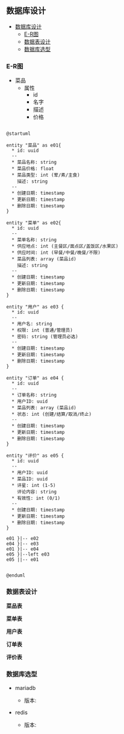 ## 数据库设计

- [数据库设计](#数据库设计)
  - [E-R图](#e-r图)
  - [数据表设计](#数据表设计)
  - [数据库选型](#数据库选型)

### E-R图

- 菜品
  - 属性
    - id
    - 名字
    - 描述
    - 价格

```platuml
	
@startuml

entity "菜品" as e01{
  * id: uuid
  --
  * 菜品名称: string
  * 菜品价格: float
  * 菜品类型: int (荤/素/主食)
    描述: string
  --
  * 创建日期: timestamp 
  * 更新日期: timestamp
  * 删除日期: timestamp
}

entity "菜单" as e02{
  * id: uuid
  --
  * 菜单名称: string
  * 供应地点: int (主餐区/面点区/盖饭区/水果区)
  * 供应时间: int (早餐/中餐/晚餐/不限)
  * 菜品列表: array (菜品id)
    描述: string
  --
  * 创建日期: timestamp 
  * 更新日期: timestamp
  * 删除日期: timestamp
}

entity "用户" as e03 {
  * id: uuid
  --
  * 用户名: string
  * 权限: int (普通/管理员)
  * 密码: string (管理员必选)
  --
  * 创建日期: timestamp 
  * 更新日期: timestamp
  * 删除日期: timestamp
}

entity "订单" as e04 {
  * id: uuid
  --
  * 订单名称: string 
  * 用户ID: uuid
  * 菜品列表: array (菜品id)
  * 状态: int (创建/结算/取消/终止)
  --
  * 创建日期: timestamp 
  * 更新日期: timestamp
  * 删除日期: timestamp
}

entity "评价" as e05 {
  * id: uuid
  --
  * 用户ID: uuid
  * 菜品ID: uuid
  * 评星: int (1-5)
    评论内容: string
  * 有效性: int (0/1)
  --
  * 创建日期: timestamp 
  * 更新日期: timestamp
  * 删除日期: timestamp
}

e01 }|-- e02
e04 }|-- e03
e01 }|-- e04
e05 }|--left e03
e05 ||-- e01


@enduml

```


### 数据表设计

**菜品表**



**菜单表**



**用户表**



**订单表**



**评价表**




### 数据库选型

- mariadb
  - 版本:

- redis
  - 版本:

